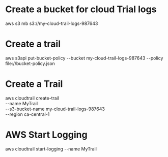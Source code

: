 # Create a bucket for cloud Trial logs

aws s3 mb s3://my-cloud-trail-logs-987643

# Create a trail

aws s3api put-bucket-policy --bucket my-cloud-trail-logs-987643 --policy file://bucket-policy.json

# Create a Trail 

aws cloudtrail create-trail \
--name MyTrail \
--s3-bucket-name my-cloud-trail-logs-987643 \
--region ca-central-1


# AWS Start Logging

aws cloudtrail start-logging --name MyTrail



